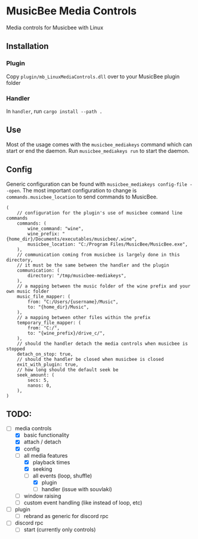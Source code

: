 # MusicBee Media Controls

Media controls for Musicbee with Linux

## Installation

### Plugin

Copy `plugin/mb_LinuxMediaControls.dll` over to your MusicBee plugin folder

### Handler

In `handler`, run `cargo install --path .`

## Use

Most of the usage comes with the `musicbee_mediakeys` command which can start or end the daemon. Run `musicbee_mediakeys run` to start the daemon. 

## Config

Generic configuration can be found with `musicbee_mediakeys config-file --open`. The most important configuration to change is `commands.musicbee_location` to send commands to MusicBee.

```ron
(
    // configuration for the plugin's use of musicbee command line commands
    commands: (
        wine_command: "wine",
        wine_prefix: "{home_dir}/Documents/executables/musicbee/.wine",
        musicbee_location: "C:/Program Files/MusicBee/MusicBee.exe",
    ),
    // communication coming from musicbee is largely done in this directory,
    // it must be the same between the handler and the plugin
    communication: (
        directory: "/tmp/musicbee-mediakeys",
    ),
    // a mapping between the music folder of the wine prefix and your own music folder
    music_file_mapper: (
        from: "C:/Users/{username}/Music",
        to: "{home_dir}/Music",
    ),
    // a mapping between other files within the prefix
    temporary_file_mapper: (
        from: "C:/",
        to: "{wine_prefix}/drive_c/",
    ),
    // should the handler detach the media controls when musicbee is stopped
    detach_on_stop: true,
    // should the handler be closed when musicbee is closed
    exit_with_plugin: true,
    // how long should the default seek be
    seek_amount: (
        secs: 5,
        nanos: 0,
    ),
)
```

## TODO:

- [ ] media controls
  - [x] basic functionality
  - [x] attach / detach
  - [x] config
  - [ ] all media features
    - [x] playback times
    - [x] seeking
    - [ ] all events (loop, shuffle)
      - [x] plugin
      - [ ] handler (issue with souvlaki)
  - [ ] window raising
  - [ ] custom event handling (like instead of loop, etc)
- [ ] plugin
  - [ ] rebrand as generic for discord rpc
- [ ] discord rpc
  - [ ] start (currently only controls)
